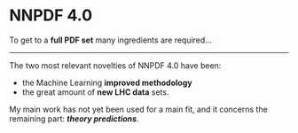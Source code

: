 # NNPDF 4.0
<div w="full" flex="~" justify="end" m="t--4 b-12">
  <cite-arxiv aref="2109.02653" right="0" class="relative"/>
</div>

<div grid="~ cols-2 gap-8" m="8 t-4 y-12">
  <bkg-img src="pdfs/40-q3.svg" p="x-6"/>
  <bkg-img src="pdfs/40-q100.svg" p="x-6"/>
</div>

To get to a **full PDF set** many ingredients are required...

---

The two most relevant novelties of NNPDF 4.0 have been:
- the Machine Learning **improved methodology**
- the great amount of **new LHC data** sets.

<div w="full" flex="~" justify="center" items="center" m="y-12">
  <bkg-img src="organization.png" w="150" p="8"/>
</div>

My main work has not yet been used for a main fit, and it concerns the remaining
part: <b>*theory predictions*</b>.
